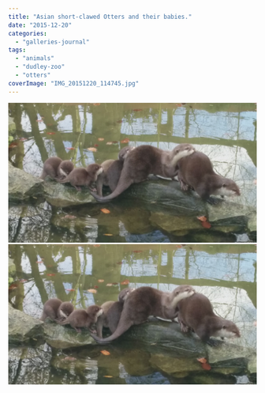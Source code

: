 ```yaml
---
title: "Asian short-clawed Otters and their babies."
date: "2015-12-20"
categories: 
  - "galleries-journal"
tags: 
  - "animals"
  - "dudley-zoo"
  - "otters"
coverImage: "IMG_20151220_114745.jpg"
---
```


[![](images/IMG_20151220_114745.jpg)](images/IMG_20151220_114745.jpg)
[![](images/IMG_20151220_114745.jpg)](images/IMG_20151220_114745.jpg)
